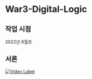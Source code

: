 # War3-Digital-Logic


## 작업 시점

2022년 6월초

## 서론

[![Video Label](http://img.youtube.com/vi/7ndkv8Re_Cw/0.jpg)](https://youtu.be/7q0SYiYfO0U)
